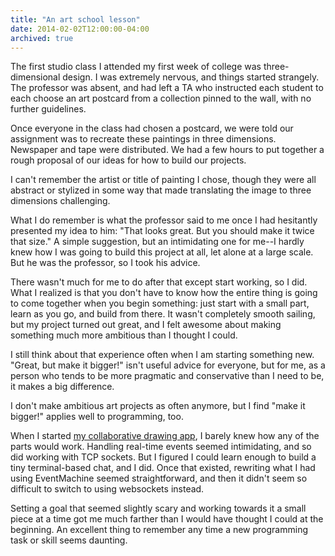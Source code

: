 ```yaml
---
title: "An art school lesson"
date: 2014-02-02T12:00:00-04:00
archived: true
---
```


The first studio class I attended my first week of college was three-dimensional design. I was extremely nervous, and things started strangely. The professor was absent, and had left a TA who instructed each student to each choose an art postcard from a collection pinned to the wall, with no further guidelines.

Once everyone in the class had chosen a postcard, we were told our assignment was to recreate these paintings in three dimensions. Newspaper and tape were distributed. We had a few hours to put together a rough proposal of our ideas for how to build our projects.

I can't remember the artist or title of painting I chose, though they were all abstract or stylized in some way that made translating the image to three dimensions challenging.

What I do remember is what the professor said to me once I had hesitantly presented my idea to him: "That looks great. But you should make it twice that size." A simple suggestion, but an intimidating one for me--I hardly knew how I was going to build this project at all, let alone at a large scale. But he was the professor, so I took his advice.

There wasn't much for me to do after that except start working, so I did. What I realized is that you don't have to know how the entire thing is going to come together when you begin something: just start with a small part, learn as you go, and build from there. It wasn't completely smooth sailing, but my project turned out great, and I felt awesome about making something much more ambitious than I thought I could.

I still think about that experience often when I am starting something new. "Great, but make it bigger!" isn't useful advice for everyone, but for me, as a person who tends to be more pragmatic and conservative than I need to be, it makes a big difference.

I don't make ambitious art projects as often anymore, but I find "make it bigger!" applies well to programming, too.

When I started [my collaborative drawing app](https://github.com/alliejones/doodler), I barely knew how any of the parts would work. Handling real-time events seemed intimidating, and so did working with TCP sockets. But I figured I could learn enough to build a tiny terminal-based chat, and I did. Once that existed, rewriting what I had using EventMachine seemed straightforward, and then it didn't seem so difficult to switch to using websockets instead.

Setting a goal that seemed slightly scary and working towards it a small piece at a time got me much farther than I would have thought I could at the beginning. An excellent thing to remember any time a new programming task or skill seems daunting.
